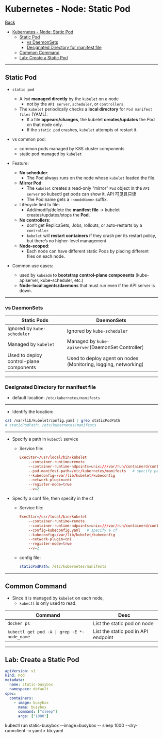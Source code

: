 # Kubernetes - Node: Static Pod

[Back](../../index.md)

- [Kubernetes - Node: Static Pod](#kubernetes---node-static-pod)
  - [Static Pod](#static-pod)
    - [vs DaemonSets](#vs-daemonsets)
    - [Designated Directory for manifest file](#designated-directory-for-manifest-file)
  - [Common Command](#common-command)
  - [Lab: Create a Static Pod](#lab-create-a-static-pod)

---

## Static Pod

- `static pod`

  - A `Pod` **managed directly** by the `kubelet` on a node
    - not by the `API server`, `scheduler`, or `controllers`.
  - The `kubelet` periodically checks a **local directory** for `Pod manifest files` (YAML).
    - If a file **appears/changes**, the kubelet **creates/updates** the Pod on that node only.
    - If the `static pod` crashes, `kubelet` attempts ot restart it.

- vs common pod:

  - common pods managed by K8S cluster components
  - static pod managed by `kubelet`

- Feature:

  - **No scheduler**:
    - The Pod always runs on the node whose `kubelet` loaded the file.
  - **Mirror Pod**:
    - The `kubelet` creates a read-only “mirror” `Pod` object in the `API server` so kubectl get pods can show it. API 可见且只读
    - The Pod name gets a `-<nodeName>` suffix.
  - Lifecycle tied to file:
    - Add/modify/delete the **manifest file** → kubelet creates/updates/stops the **Pod**.
  - **No controllers**:
    - don’t get ReplicaSets, Jobs, rollouts, or auto-restarts by a `controller`
    - `kubelet` will **restart containers** if they crash per its restart policy, but there’s no higher-level management.
  - **Node-scoped**:
    - Each node can have different static Pods by placing different files on each node.

- Common use cases:
  - used by `kubeadm` to **bootstrap control-plane components** (kube-apiserver, kube-scheduler, etc.)
  - **Node-local agents/daemons** that must run even if the API server is down.

---

### vs DaemonSets

| Static Pods                             | DaemonSets                                                      |
| --------------------------------------- | --------------------------------------------------------------- |
| Ignored by `kube-scheduler`             | Ignored by `kube-scheduler`                                     |
| Managed by `kubelet`                    | Managed by `kube-apiserver`(DaemonSet Controller)               |
| Used to deploy control-plane components | Used to deploy agent on nodes (Monitoring, logging, networking) |

---

### Designated Directory for manifest file

- default location: `/etc/kubernetes/manifests`

---

- Identify the location:

```sh
cat /var/lib/kubelet/config.yaml | grep staticPodPath
# staticPodPath: /etc/kubernetes/manifests
```

---

- Specify a path in `kubectl` service

  - Service file:
    ```conf
    ExecStar=/usr/local/bin/kubelet
        --container-runtime=remote
        --container-runtime-ndpoints=unix:///var/run/containerd/containerd.sock
        --pod-manifest-path=/etc/kubernetes/manifests   # specify path
        --kubeconfig=/var/lib/kubelet/kubeconfig
        --network-plugin=cni
        --register-node=true
        --v=2
    ```

- Specify a conf file, then specify in the cf
  - Service file:
    ```conf
    ExecStar=/usr/local/bin/kubelet
        --container-runtime=remote
        --container-runtime-ndpoints=unix:///var/run/containerd/containerd.sock
        --config=kubeconfig.yaml   # specify a cf
        --kubeconfig=/var/lib/kubelet/kubeconfig
        --network-plugin=cni
        --register-node=true
        --v=2
    ```
  - config file:
    ```yaml
    staticPodPath: /etc/kubernetes/manifests
    ```

---

## Common Command

- Since it is managed by `kubelet` on each node,
  - `kubectl` is only used to read.

| Command                                     | Desc                                |
| ------------------------------------------- | ----------------------------------- |
| `docker ps`                                 | List the static pod on node         |
| `kubectl get pod -A \| grep -E *-node_name` | List the static pod in API endpoint |

---

## Lab: Create a Static Pod

```yaml
apiVersion: v1
kind: Pod
metadata:
  name: static-busybox
  namespace: default
spec:
  containers:
    - image: busybox
      name: busybox
      command: ["sleep"]
      args: ["1000"]
```

kubectl run static-busybox --image=busybox -- sleep 1000 --dry-run=client -o yaml > bb.yaml
